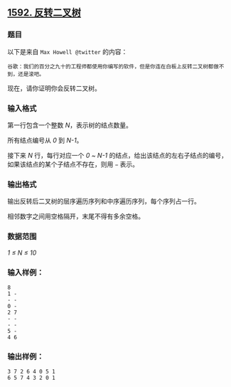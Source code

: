 ## [1592. 反转二叉树](https://www.acwing.com/problem/content/1594/)

### 题目

以下是来自 `Max Howell @twitter` 的内容：

```
谷歌：我们的百分之九十的工程师都使用你编写的软件，但是你连在白板上反转二叉树都做不到，还是滚吧。
```

现在，请你证明你会反转二叉树。

### 输入格式

第一行包含一个整数 *N*，表示树的结点数量。

所有结点编号从 *0* 到 *N-1*。

接下来 *N* 行，每行对应一个 *0 ~ N-1* 的结点，给出该结点的左右子结点的编号，如果该结点的某个子结点不存在，则用 `−` 表示。

### 输出格式

输出反转后二叉树的层序遍历序列和中序遍历序列，每个序列占一行。

相邻数字之间用空格隔开，末尾不得有多余空格。

### 数据范围

*1 ≤ N ≤ 10*

### 输入样例：

```
8
1 -
- -
0 -
2 7
- -
- -
5 -
4 6
```

### 输出样例：

```
3 7 2 6 4 0 5 1
6 5 7 4 3 2 0 1
```
